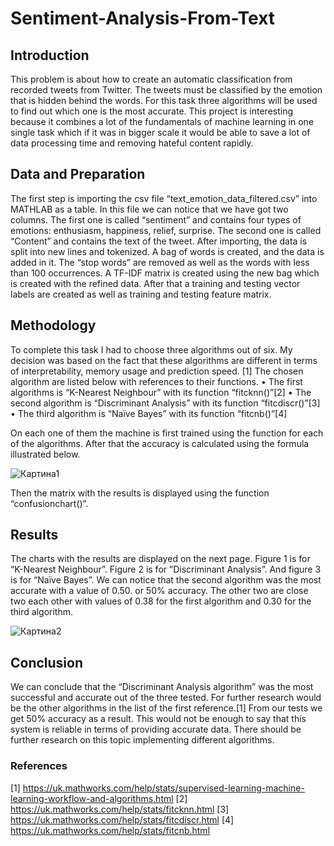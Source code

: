 # Sentiment-Analysis-From-Text

## Introduction

This problem is about how to create an automatic classification from recorded tweets from Twitter. The tweets must be classified by the emotion that is hidden behind the words. For this task three algorithms will be used to find out which one is the most accurate. This project is interesting because it combines a lot of the fundamentals of machine learning in one single task which if it was in bigger scale it would be able to save a lot of data processing time and removing hateful content rapidly. 


## Data and Preparation

The first step is importing the csv file “text_emotion_data_filtered.csv” into MATHLAB as a table. In this file we can notice that we have got two columns. The first one is called “sentiment” and contains four types of emotions: enthusiasm, happiness, relief, surprise. The second one is called “Content” and contains the text of the tweet. 
After importing, the data is split into new lines and tokenized. A bag of words is created, and the data is added in it. The “stop words” are removed as well as the words with less than 100 occurrences. A TF-IDF matrix is created using the new bag which is created with the refined data. After that a training and testing vector labels are created as well as training and testing feature matrix. 


## Methodology

To complete this task I had to choose three algorithms out of six. My decision was based on the fact that these algorithms are different in terms of interpretability, memory usage and prediction speed. [1] The chosen algorithm are listed below with references to their functions.
•	The first algorithms is “K-Nearest Neighbour” with its function “fitcknn()”[2] 
•	The second algorithm is “Discriminant Analysis” with its function “fitcdiscr()”[3]
•	The third algorithm is “Naïve Bayes” with its function “fitcnb()”[4]

On each one of them the machine is first trained using the function for each of the algorithms. After that the accuracy is calculated using the formula illustrated below. 

![Картина1](https://github.com/DarinGeorgievBulgaria/Sentiment-Analysis-From-Text/assets/95240962/587ae502-a2fe-4bf8-8100-ec2558e9ff3e)
 
Then the matrix with the results is displayed using the function “confusionchart()”.


## Results
The charts with the results are displayed on the next page. Figure 1 is for “K-Nearest Neighbour”. Figure 2 is for ”Discriminant Analysis”. And figure 3 is for “Naïve Bayes”. We can notice that the second algorithm was the most accurate with a value of 0.50. or 50% accuracy. The other two are close two each other with values of 0.38 for the first algorithm and 0.30 for the third algorithm.

![Картина2](https://github.com/DarinGeorgievBulgaria/Sentiment-Analysis-From-Text/assets/95240962/bcf081f6-4c8e-40e0-833c-7a458c5a4601)
 
## Conclusion

We can conclude that the “Discriminant Analysis algorithm” was the most successful and accurate out of the three tested. For further research would be the other algorithms in the list of the first reference.[1] From our tests we get 50% accuracy as a result. This would not be enough to say that this system is reliable in terms of providing accurate data. There should be further research on this topic implementing different algorithms.


### References

[1] https://uk.mathworks.com/help/stats/supervised-learning-machine-learning-workflow-and-algorithms.html
[2] https://uk.mathworks.com/help/stats/fitcknn.html
[3] https://uk.mathworks.com/help/stats/fitcdiscr.html
[4] https://uk.mathworks.com/help/stats/fitcnb.html




